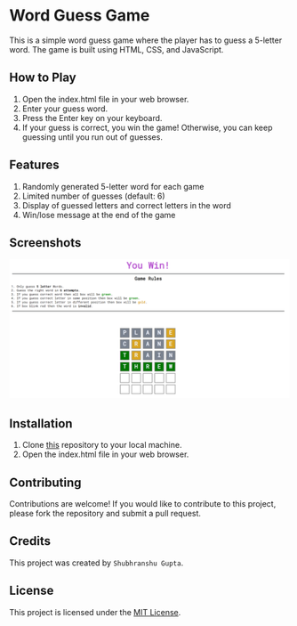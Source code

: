 # Word Guess Game

This is a simple word guess game where the player has to guess a 5-letter word. The game is built using HTML, CSS, and JavaScript.

## How to Play

1. Open the index.html file in your web browser.
2. Enter your guess word.
3. Press the Enter key on your keyboard.
4. If your guess is correct, you win the game! Otherwise, you can keep guessing until you run out of guesses.

## Features

1. Randomly generated 5-letter word for each game
2. Limited number of guesses (default: 6)
3. Display of guessed letters and correct letters in the word
4. Win/lose message at the end of the game

## Screenshots

![Screenshot of the game](./images/img1.png)

## Installation

1. Clone [this](https://github.com/shubranshugupta/word-game.git) repository to your local machine.
2. Open the index.html file in your web browser.

## Contributing

Contributions are welcome! If you would like to contribute to this project, please fork the repository and submit a pull request.

## Credits

This project was created by `Shubhranshu Gupta`.

## License

This project is licensed under the [MIT License](LICENSE).
